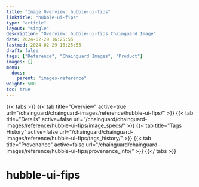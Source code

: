 ```yaml
---
title: "Image Overview: hubble-ui-fips"
linktitle: "hubble-ui-fips"
type: "article"
layout: "single"
description: "Overview: hubble-ui-fips Chainguard Image"
date: 2024-02-29 16:25:55
lastmod: 2024-02-29 16:25:55
draft: false
tags: ["Reference", "Chainguard Images", "Product"]
images: []
menu: 
  docs: 
    parent: "images-reference"
weight: 500
toc: true
---
```


{{< tabs >}}
{{< tab title="Overview" active=true url="/chainguard/chainguard-images/reference/hubble-ui-fips/" >}}
{{< tab title="Details" active=false url="/chainguard/chainguard-images/reference/hubble-ui-fips/image_specs/" >}}
{{< tab title="Tags History" active=false url="/chainguard/chainguard-images/reference/hubble-ui-fips/tags_history/" >}}
{{< tab title="Provenance" active=false url="/chainguard/chainguard-images/reference/hubble-ui-fips/provenance_info/" >}}
{{</ tabs >}}

# hubble-ui-fips
